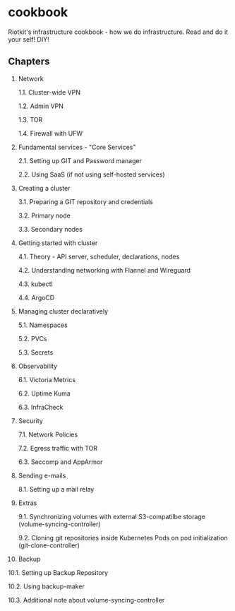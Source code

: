# cookbook
Riotkit's infrastructure cookbook - how we do infrastructure. Read and do it your self! DIY!

Chapters
--------

1. Network

   1.1. Cluster-wide VPN
  
   1.2. Admin VPN
   
   1.3. TOR

   1.4. Firewall with UFW

2. Fundamental services - "Core Services"

   2.1. Setting up GIT and Password manager
   
   2.2. Using SaaS (if not using self-hosted services)

3. Creating a cluster

   3.1. Preparing a GIT repository and credentials

   3.2. Primary node

   3.3. Secondary nodes

4. Getting started with cluster

   4.1. Theory - API server, scheduler, declarations, nodes

   4.2. Understanding networking with Flannel and Wireguard

   4.3. kubectl

   4.4. ArgoCD

5. Managing cluster declaratively

   5.1. Namespaces
   
   5.2. PVCs

   5.3. Secrets

6. Observability

   6.1. Victoria Metrics

   6.2. Uptime Kuma

   6.3. InfraCheck

7. Security

   7.1. Network Policies

   7.2. Egress traffic with TOR
   
   6.3. Seccomp and AppArmor

8. Sending e-mails

   8.1. Setting up a mail relay

9. Extras

   9.1. Synchronizing volumes with external S3-compatilbe storage (volume-syncing-controller)
   
   9.2. Cloning git repositories inside Kubernetes Pods on pod initialization (git-clone-controller)

10. Backup

   10.1. Setting up Backup Repository
  
   10.2. Using backup-maker

   10.3. Additional note about volume-syncing-controller
   


